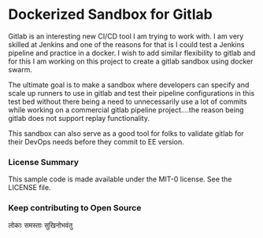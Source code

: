 
# Dockerized Sandbox for Gitlab

Gitlab is an interesting new CI/CD tool I am trying to work with. I am very skilled at Jenkins and one of the reasons for that is I could test a Jenkins pipeline and practice in a docker. I wish to add similar flexibility to gitlab and for this I am working on this project to create a gitlab sandbox using docker swarm.

The ultimate goal is to make a sandbox where developers can specify and scale up runners to use in gitlab and test their pipeline configurations in this test bed without there being a need to unnecessarily use a lot of commits while working on a commercial gitlab pipeline project....the reason being gitlab does not support replay functionality.

This sandbox can also serve as a good tool for folks to validate gitlab for their DevOps needs before they commit to EE version.

### License Summary
This sample code is made available under the MIT-0 license. See the LICENSE file.

### Keep contributing to Open Source
लोकाः समस्ताः सुखिनोभवंतु
